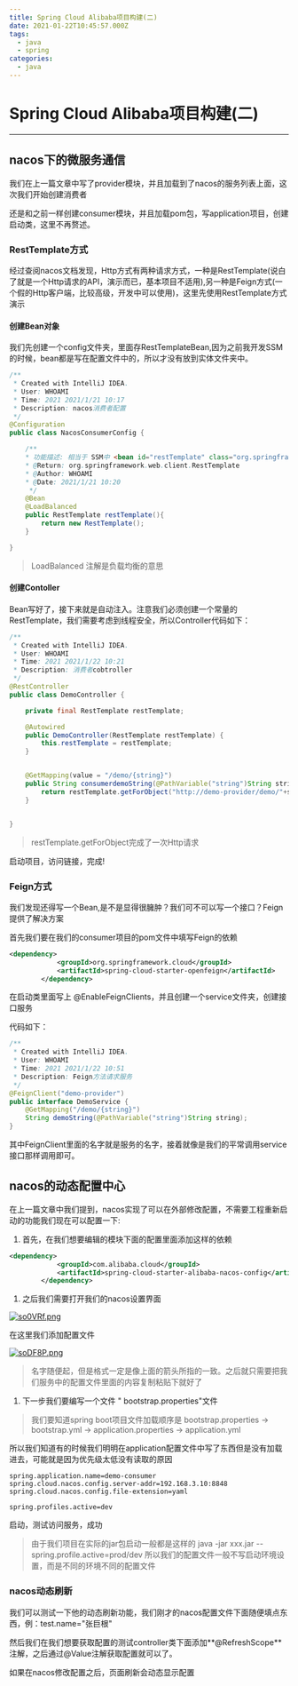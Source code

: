 ```yaml
---
title: Spring Cloud Alibaba项目构建(二)
date: 2021-01-22T10:45:57.000Z
tags:
  - java
  - spring
categories:
  - java
---
```


# Spring Cloud Alibaba项目构建(二)

***

## nacos下的微服务通信

我们在上一篇文章中写了provider模块，并且加载到了nacos的服务列表上面，这次我们开始创建消费者

还是和之前一样创建consumer模块，并且加载pom包，写application项目，创建启动类，这里不再赘述。

### RestTemplate方式

经过查阅nacos文档发现，Http方式有两种请求方式，一种是RestTemplate(说白了就是一个Http请求的API，演示而已，基本项目不适用),另一种是Feign方式(一个假的Http客户端，比较高级，开发中可以使用)，这里先使用RestTemplate方式演示

#### 创建Bean对象

我们先创建一个config文件夹，里面存RestTemplateBean,因为之前我开发SSM的时候，bean都是写在配置文件中的，所以才没有放到实体文件夹中。

```java
/**
 * Created with IntelliJ IDEA.
 * User: WHOAMI
 * Time: 2021 2021/1/21 10:17
 * Description: nacos消费者配置
 */
@Configuration
public class NacosConsumerConfig {

    /**
    * 功能描述: 相当于 SSM中 <bean id="restTemplate" class="org.springframework.web.client.RestTemplate"/>
    * @Return: org.springframework.web.client.RestTemplate
    * @Author: WHOAMI
    * @Date: 2021/1/21 10:20
     */
    @Bean
    @LoadBalanced
    public RestTemplate restTemplate(){
        return new RestTemplate();
    }

}

```

> LoadBalanced 注解是负载均衡的意思

#### 创建Contoller

Bean写好了，接下来就是自动注入。注意我们必须创建一个常量的RestTemplate，我们需要考虑到线程安全，所以Controller代码如下：

```java
/**
 * Created with IntelliJ IDEA.
 * User: WHOAMI
 * Time: 2021 2021/1/22 10:21
 * Description: 消费者cobtroller
 */
@RestController
public class DemoController {

    private final RestTemplate restTemplate;

    @Autowired
    public DemoController(RestTemplate restTemplate) {
        this.restTemplate = restTemplate;
    }


    @GetMapping(value = "/demo/{string}")
    public String consumerdemoString(@PathVariable("string")String string ){
        return restTemplate.getForObject("http://demo-provider/demo/"+string,String.class);
    }


}
```

> restTemplate.getForObject完成了一次Http请求

启动项目，访问链接，完成!

### Feign方式

我们发现还得写一个Bean,是不是显得很臃肿？我们可不可以写一个接口？Feign提供了解决方案

首先我们要在我们的consumer项目的pom文件中填写Feign的依赖

```xml
<dependency>
            <groupId>org.springframework.cloud</groupId>
            <artifactId>spring-cloud-starter-openfeign</artifactId>
        </dependency>
```

在启动类里面写上 @EnableFeignClients，并且创建一个service文件夹，创建接口服务

代码如下：

```java
/**
 * Created with IntelliJ IDEA.
 * User: WHOAMI
 * Time: 2021 2021/1/22 10:51
 * Description: Feign方法请求服务
 */
@FeignClient("demo-provider")
public interface DemoService {
    @GetMapping("/demo/{string}")
    String demoString(@PathVariable("string")String string);
}
```

其中FeignClient里面的名字就是服务的名字，接着就像是我们的平常调用service接口那样调用即可。

## nacos的动态配置中心

在上一篇文章中我们提到，nacos实现了可以在外部修改配置，不需要工程重新启动的功能我们现在可以配置一下:

1. 首先，在我们想要编辑的模块下面的配置里面添加这样的依赖

```xml
<dependency>
            <groupId>com.alibaba.cloud</groupId>
            <artifactId>spring-cloud-starter-alibaba-nacos-config</artifactId>
        </dependency>
```

1. 之后我们需要打开我们的nacos设置界面

[![so0VRf.png](https://s3.ax1x.com/2021/01/22/so0VRf.png)](https://imgchr.com/i/so0VRf)

在这里我们添加配置文件

[![soDF8P.png](https://s3.ax1x.com/2021/01/22/soDF8P.png)](https://imgchr.com/i/soDF8P)

> 名字随便起，但是格式一定是像上面的箭头所指的一致。之后就只需要把我们服务中的配置文件里面的内容复制粘贴下就好了

1. 下一步我们要编写一个文件 " bootstrap.properties"文件

> 我们要知道spring boot项目文件加载顺序是 bootstrap.properties -> bootstrap.yml -> application.properties -> application.yml

所以我们知道有的时候我们明明在application配置文件中写了东西但是没有加载进去，可能就是因为优先级太低没有读取的原因

```properties
spring.application.name=demo-consumer
spring.cloud.nacos.config.server-addr=192.168.3.10:8848
spring.cloud.nacos.config.file-extension=yaml

spring.profiles.active=dev
```

启动，测试访问服务，成功

> 由于我们项目在实际的jar包启动一般都是这样的 java -jar xxx.jar --spring.profile.active=prod/dev 所以我们的配置文件一般不写启动环境设置，而是不同的环境不同的配置文件

### nacos动态刷新

我们可以测试一下他的动态刷新功能，我们刚才的nacos配置文件下面随便填点东西，例：test.name="张巨根"

然后我们在我们想要获取配置的测试controller类下面添加\*\*@RefreshScope\*\*注解，之后通过@Value注解获取配置就可以了。

如果在nacos修改配置之后，页面刷新会动态显示配置
